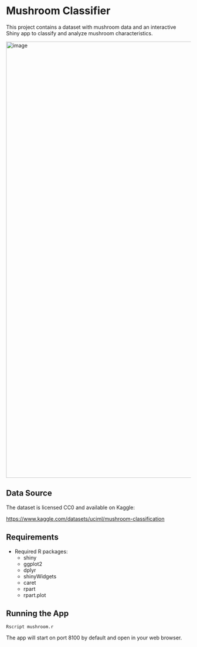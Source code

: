 # Mushroom Classifier

This project contains a dataset with mushroom data and an interactive Shiny app to classify and analyze mushroom characteristics.

<img width="2545" height="1189" alt="image" src="https://github.com/user-attachments/assets/3187d653-e00d-47b1-ac21-ea1df580e40d" />

## Data Source

The dataset is licensed CC0 and available on Kaggle:

https://www.kaggle.com/datasets/uciml/mushroom-classification

## Requirements

- Required R packages:
  - shiny
  - ggplot2
  - dplyr
  - shinyWidgets
  - caret
  - rpart
  - rpart.plot

## Running the App

```
Rscript mushroom.r
```

The app will start on port 8100 by default and open in your web browser.
